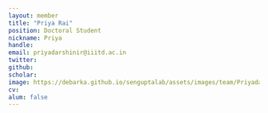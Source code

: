 ```yaml
---
layout: member
title: "Priya Rai"
position: Doctoral Student
nickname: Priya
handle:
email: priyadarshinir@iiitd.ac.in
twitter:
github:
scholar:
image: https://debarka.github.io/senguptalab/assets/images/team/Priyadarshini.jpg
cv:
alum: false
---
```

